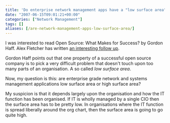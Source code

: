 ```yaml
---
title: 'Do enterprise network management apps have a "low surface area"?'
date: "2007-06-15T09:01:21+00:00"
categories: ["Network Management"]
tags: []
aliases: [/are-network-management-apps-low-surface-area/]
---
```


I was interested to read Open Source: What Makes for Success? by Gordon Haff. Alex Fletcher has written <a href="http://alexfletcher.typepad.com/all_bets_off/2007/06/the_real_comple.html">an interesting follow up</a>.

Gordon Haff points out that one property of a successful open source company is to pick a very difficult problem that doesn't touch upon too many parts of an organisation. A so called <em>low surface area</em>.

Now, my question is this: are enterprise grade network and systems management applications low surface area or high surface area?

My suspicion is that it depends largely upon the organisation and how the IT function has been organised. If IT is wholly managed by a single CIO then the surface area has to be pretty low. In organisations where the IT function is spread liberally around the org chart, then the surface area is going to go quite high.
